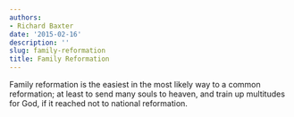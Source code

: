 ```yaml
---
authors:
- Richard Baxter
date: '2015-02-16'
description: ''
slug: family-reformation
title: Family Reformation
---
```

Family reformation is the easiest in the most likely way to a common reformation; at least to send many souls to heaven, and train up multitudes for God, if it reached not to national reformation.



